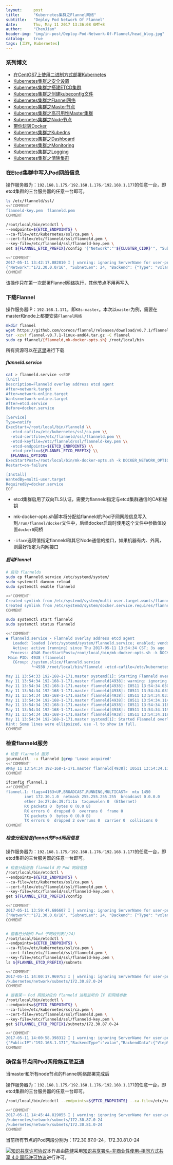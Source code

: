 ```yaml
---
layout:     post
title:      "Kubernetes集群之Flannel网络"
subtitle:   "Deploy Pod Network Of Flannel"
date:       Thu, May 11 2017 13:36:08 GMT+8
author:     "ChenJian"
header-img: "img/in-post/Deploy-Pod-Network-Of-Flannel/head_blog.jpg"
catalog:    true
tags: [工作, Kubernetes]
---
```


### 系列博文

- [在CentOS7上使用二进制方式部署Kubernetes](https://o-my-chenjian.com/2017/04/25/Deploy-K8s-By-Source-Code-On-CentOS7/)
- [Kubernetes集群之安全设置](https://o-my-chenjian.com/2017/04/25/Security-Settings-Of-K8s/)
- [Kubernetes集群之搭建ETCD集群](https://o-my-chenjian.com/2017/04/08/Deploy-Etcd-Cluster/)
- [Kubernetes集群之创建kubeconfig文件](https://o-my-chenjian.com/2017/04/26/Create-The-File-Of-Kubeconfig-For-K8s/)
- [Kubernetes集群之Flannel网络](https://o-my-chenjian.com/2017/05/11/Deploy-Pod-Network-Of-Flannel/)
- [Kubernetes集群之Master节点](https://o-my-chenjian.com/2017/04/26/Deploy-Master-Of-K8s/)
- [Kubernetes集群之高可用性Master集群](https://o-my-chenjian.com/2017/05/20/Deploy-HA-Master-Clusters-Of-K8s/)
- [Kubernetes集群之Node节点](https://o-my-chenjian.com/2017/04/26/Deploy-Node-Of-K8s/)
- [带你玩转Docker](https://o-my-chenjian.com/2016/07/04/Easy-With-Docker/)
- [Kubernetes集群之Kubedns](https://o-my-chenjian.com/2017/04/26/Deploy-Kubedns-Of-K8s/)
- [Kubernetes集群之Dashboard](https://o-my-chenjian.com/2017/04/08/Deploy-Dashboard-With-K8s/)
- [Kubernetes集群之Monitoring](https://o-my-chenjian.com/2017/04/08/Deploy-Monitoring-With-K8s/)
- [Kubernetes集群之Logging](https://o-my-chenjian.com/2017/04/08/Deploy-Logging-With-K8s/)
- [Kubernetes集群之清除集群](https://o-my-chenjian.com/2017/05/11/Clear-The-Cluster-Of-K8s/)


### 在Etcd集群中写入Pod网络信息

操作服务器为：`192.168.1.175／192.168.1.176／192.168.1.177`的任意一台，即etcd集群的三台服务器的任意一台即可。

``` bash
ls /etc/flanneld/ssl/
<<'COMMENT'
flanneld-key.pem  flanneld.pem
COMMENT

/root/local/bin/etcdctl \
--endpoints=${ETCD_ENDPOINTS} \
--ca-file=/etc/kubernetes/ssl/ca.pem \
--cert-file=/etc/flanneld/ssl/flanneld.pem \
--key-file=/etc/flanneld/ssl/flanneld-key.pem \
set ${FLANNEL_ETCD_PREFIX}/config '{"Network":"'${CLUSTER_CIDR}'", "SubnetLen": 24, "Backend": {"Type": "vxlan"}}'

<<'COMMENT'
2017-05-11 13:42:17.082810 I | warning: ignoring ServerName for user-provided CA for backwards compatibility is deprecated
{"Network":"172.30.0.0/16", "SubnetLen": 24, "Backend": {"Type": "vxlan"}}
COMMENT
```

该操作只在第一次部署Flannel网络执行，其他节点不用再写入

### 下载Flannel

操作服务器IP：`192.168.1.171`，即`K8s-master`。本次以`master`为例，需要在master和node上都要安装`Flannel网络`

``` bash
mkdir flannel
wget https://github.com/coreos/flannel/releases/download/v0.7.1/flannel-v0.7.1-linux-amd64.tar.gz
tar -xzvf flannel-v0.7.1-linux-amd64.tar.gz -C flannel
sudo cp flannel/{flanneld,mk-docker-opts.sh} /root/local/bin
```
所有资源可以在[这里](https://pan.baidu.com/s/1pLhmqzL)进行下载

##### flanneld.service

``` bash
cat > flanneld.service <<EOF
[Unit]
Description=Flanneld overlay address etcd agent
After=network.target
After=network-online.target
Wants=network-online.target
After=etcd.service
Before=docker.service

[Service]
Type=notify
ExecStart=/root/local/bin/flanneld \\
  -etcd-cafile=/etc/kubernetes/ssl/ca.pem \\
  -etcd-certfile=/etc/flanneld/ssl/flanneld.pem \\
  -etcd-keyfile=/etc/flanneld/ssl/flanneld-key.pem \\
  -etcd-endpoints=${ETCD_ENDPOINTS} \\
  -etcd-prefix=${FLANNEL_ETCD_PREFIX} \\
  $FLANNEL_OPTIONS
ExecStartPost=/root/local/bin/mk-docker-opts.sh -k DOCKER_NETWORK_OPTIONS -d /run/flannel/docker
Restart=on-failure

[Install]
WantedBy=multi-user.target
RequiredBy=docker.service
EOF
```

- etcd集群启用了双向TLS认证，需要为flanneld指定与etcd集群通信的CA和秘钥

- mk-docker-opts.sh脚本将分配给flanneld的Pod子网网段信息写入到`/run/flannel/docker`文件中，后续docker启动时使用这个文件中参数值设置`docker0`网桥

- `-iface`选项值指定flanneld和其它Node通信的接口，如果机器有内、外网，则最好指定为内网接口

##### 启动Flannel

``` bash
# 启动 flannelds
sudo cp flanneld.service /etc/systemd/system/
sudo systemctl daemon-reload
sudo systemctl enable flanneld

<<'COMMENT'
Created symlink from /etc/systemd/system/multi-user.target.wants/flanneld.service to /etc/systemd/system/flanneld.service.
Created symlink from /etc/systemd/system/docker.service.requires/flanneld.service to /etc/systemd/system/flanneld.service.
COMMENT

sudo systemctl start flanneld
sudo systemctl status flanneld

<<'COMMENT'
● flanneld.service - Flanneld overlay address etcd agent
   Loaded: loaded (/etc/systemd/system/flanneld.service; enabled; vendor preset: disabled)
   Active: active (running) since Thu 2017-05-11 13:54:34 CST; 3s ago
  Process: 4946 ExecStartPost=/root/local/bin/mk-docker-opts.sh -k DOCKER_NETWORK_OPTIONS -d /run/flannel/docker (code=exited, status=0/SUCCESS)
 Main PID: 4938 (flanneld)
   CGroup: /system.slice/flanneld.service
           └─4938 /root/local/bin/flanneld -etcd-cafile=/etc/kubernetes/ssl/ca.pem -etcd-certfile=/etc/flanneld/ssl/flanneld.pem -etcd-keyfile=/etc/flan...

May 11 13:54:33 192-168-1-171.master systemd[1]: Starting Flanneld overlay address etcd agent...
May 11 13:54:34 192-168-1-171.master flanneld[4938]: warning: ignoring ServerName for user-provided CA for backwards compatibility is deprecated
May 11 13:54:34 192-168-1-171.master flanneld[4938]: I0511 13:54:34.030738    4938 main.go:132] Installing signal handlers
May 11 13:54:34 192-168-1-171.master flanneld[4938]: I0511 13:54:34.033839    4938 manager.go:149] Using interface with name ens160 and address ...68.1.171
May 11 13:54:34 192-168-1-171.master flanneld[4938]: I0511 13:54:34.033937    4938 manager.go:166] Defaulting external address to interface addr...8.1.171)
May 11 13:54:34 192-168-1-171.master flanneld[4938]: I0511 13:54:34.114080    4938 local_manager.go:179] Picking subnet in range 172.30.1.0 ... ...30.255.0
May 11 13:54:34 192-168-1-171.master flanneld[4938]: I0511 13:54:34.118711    4938 manager.go:250] Lease acquired: 172.30.87.0/24
May 11 13:54:34 192-168-1-171.master flanneld[4938]: I0511 13:54:34.119706    4938 network.go:58] Watching for L3 misses
May 11 13:54:34 192-168-1-171.master flanneld[4938]: I0511 13:54:34.119739    4938 network.go:66] Watching for new subnet leases
May 11 13:54:34 192-168-1-171.master systemd[1]: Started Flanneld overlay address etcd agent.
Hint: Some lines were ellipsized, use -l to show in full.
COMMENT
```

### 检查flanneld服务

``` bash
# 检查 flanneld 服务
journalctl  -u flanneld |grep 'Lease acquired'
<<'COMMENT'
AMay 11 13:54:34 192-168-1-171.master flanneld[4938]: I0511 13:54:34.118711    4938 manager.go:250] Lease acquired: 172.30.87.0/24
COMMENT

ifconfig flannel.1
<<'COMMENT'
flannel.1: flags=4163<UP,BROADCAST,RUNNING,MULTICAST>  mtu 1450
        inet 172.30.1.0  netmask 255.255.255.255  broadcast 0.0.0.0
        ether 3e:27:de:39:f1:1a  txqueuelen 0  (Ethernet)
        RX packets 0  bytes 0 (0.0 B)
        RX errors 0  dropped 0  overruns 0  frame 0
        TX packets 0  bytes 0 (0.0 B)
        TX errors 0  dropped 2 overruns 0  carrier 0  collisions 0
COMMENT
```

##### 检查分配给各flannel的Pod网段信息

操作服务器为：`192.168.1.175／192.168.1.176／192.168.1.177`的任意一台，即etcd集群的三台服务器的任意一台即可。

``` bash
# 检查分配给各 flanneld 的 Pod 网段信息
/root/local/bin/etcdctl \
--endpoints=${ETCD_ENDPOINTS} \
--ca-file=/etc/kubernetes/ssl/ca.pem \
--cert-file=/etc/flanneld/ssl/flanneld.pem \
--key-file=/etc/flanneld/ssl/flanneld-key.pem \
get ${FLANNEL_ETCD_PREFIX}/config

<<'COMMENT'
2017-05-11 13:59:47.686607 I | warning: ignoring ServerName for user-provided CA for backwards compatibility is deprecated
{"Network":"172.30.0.0/16", "SubnetLen": 24, "Backend": {"Type": "vxlan"}}
COMMENT


# 查看已分配的 Pod 子网段列表(/24)
/root/local/bin/etcdctl \
--endpoints=${ETCD_ENDPOINTS} \
--ca-file=/etc/kubernetes/ssl/ca.pem \
--cert-file=/etc/flanneld/ssl/flanneld.pem \
--key-file=/etc/flanneld/ssl/flanneld-key.pem \
ls ${FLANNEL_ETCD_PREFIX}/subnets

<<'COMMENT'
2017-05-11 14:00:17.969753 I | warning: ignoring ServerName for user-provided CA for backwards compatibility is deprecated
/kubernetes/network/subnets/172.30.87.0-24
COMMENT

# 查看某一 Pod 网段对应的 flanneld 进程监听的 IP 和网络参数
/root/local/bin/etcdctl \
--endpoints=${ETCD_ENDPOINTS} \
--ca-file=/etc/kubernetes/ssl/ca.pem \
--cert-file=/etc/flanneld/ssl/flanneld.pem \
--key-file=/etc/flanneld/ssl/flanneld-key.pem \
get ${FLANNEL_ETCD_PREFIX}/subnets/172.30.87.0-24

<<'COMMENT'
2017-05-11 14:00:58.398312 I | warning: ignoring ServerName for user-provided CA for backwards compatibility is deprecated
{"PublicIP":"192.168.1.171","BackendType":"vxlan","BackendData":{"VtepMAC":"3e:27:de:39:f1:1a"}}
COMMENT
```

### 确保各节点间Pod网段能互联互通

当master和所有node节点的Flannel网络部署完成后

操作服务器为：`192.168.1.175／192.168.1.176／192.168.1.177`的任意一台，即etcd集群的三台服务器的任意一台即可。

``` sh
/root/local/bin/etcdctl --endpoints=${ETCD_ENDPOINTS} --ca-file=/etc/kubernetes/ssl/ca.pem --cert-file=/etc/flanneld/ssl/flanneld.pem --key-file=/etc/flanneld/ssl/flanneld-key.pem ls ${FLANNEL_ETCD_PREFIX}/subnets

<<'COMMENT'
2017-05-11 14:45:44.819055 I | warning: ignoring ServerName for user-provided CA for backwards compatibility is deprecated
/kubernetes/network/subnets/172.30.87.0-24
/kubernetes/network/subnets/172.30.81.0-24
COMMENT
```

当前所有节点的Pod网段分别为：172.30.87.0-24，172.30.81.0-24


<a rel="license" href="http://creativecommons.org/licenses/by-nc-sa/4.0/"><img alt="知识共享许可协议" style="border-width:0" src="https://i.creativecommons.org/l/by-nc-sa/4.0/88x31.png" /></a>本作品由<a xmlns:cc="http://creativecommons.org/ns#" href="https://o-my-chenjian.com/2017/05/11/Deploy-Pod-Network-Of-Flannel/" property="cc:attributionName" rel="cc:attributionURL">陈健</a>采用<a rel="license" href="http://creativecommons.org/licenses/by-nc-sa/4.0/">知识共享署名-非商业性使用-相同方式共享 4.0 国际许可协议</a>进行许可。